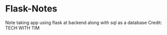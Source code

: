 # Flask-Notes
Note taking app using flask at backend along with sql as a database
Credit: TECH WITH TIM
